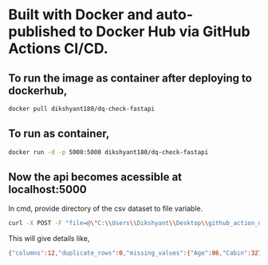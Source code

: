 # Built with Docker and auto-published to Docker Hub via GitHub Actions CI/CD.


## To run the image as container after deploying to dockerhub,

```bash
docker pull dikshyant180/dq-check-fastapi
```


## To run as container,

```bash
docker run -d -p 5000:5000 dikshyant180/dq-check-fastapi 
```

## Now the api becomes acessible at localhost:5000

In cmd, provide directory of the csv dataset to file variable.

```bash
curl -X POST -F "file=@\"C:\\Users\\Dikshyant\\Desktop\\github_action_docker\\tested.csv\"" http://localhost:5000/check

```

This will give details like,


```bash
{"columns":12,"duplicate_rows":0,"missing_values":{"Age":86,"Cabin":327,"Embarked":0,"Fare":1,"Name":0,"Parch":0,"PassengerId":0,"Pclass":0,"Sex":0,"SibSp":0,"Survived":0,"Ticket":0},"rows":418}
```
